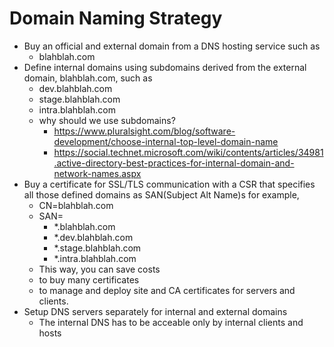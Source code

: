 # Domain Naming Strategy
- Buy an official and external domain from a DNS hosting service such as
  - blahblah.com
- Define internal domains using subdomains derived from the external domain, blahblah.com, such as
  - dev.blahblah.com
  - stage.blahblah.com
  - intra.blahblah.com
  - why should we use subdomains?
    - https://www.pluralsight.com/blog/software-development/choose-internal-top-level-domain-name
    - https://social.technet.microsoft.com/wiki/contents/articles/34981.active-directory-best-practices-for-internal-domain-and-network-names.aspx
- Buy a certificate for SSL/TLS communication with a CSR that specifies all those defined domains as SAN(Subject Alt Name)s for example,
  - CN=blahblah.com
  - SAN=
    - *.blahblah.com
    - *.dev.blahblah.com
    - *.stage.blahblah.com
    - *.intra.blahblah.com
  - This way, you can save costs 
  - to buy many certificates 
  - to manage and deploy site and CA certificates for servers and clients.
- Setup DNS servers separately for internal and external domains
  - The internal DNS has to be acceable only by internal clients and hosts
